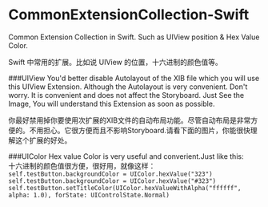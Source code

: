 CommonExtensionCollection-Swift
===============================


Common Extension Collection in Swift. Such as UIView position &amp; Hex Value Color.

Swift 中常用的扩展。比如说 UIView 的位置，十六进制的颜色值等。       



###UIView
You'd better disable Autolayout of the XIB file which you will use this UIView Extension. Although the Autolayout is very convenient. Don't worry. It is convenient and does not affect the Storyboard. Just See the Image, You will understand this Extension as soon as possible.          
   
你最好禁用掉你要使用次扩展的XIB文件的自动布局功能。尽管自动布局是非常方便的。不用担心。它很方便而且不影响Storyboard.请看下面的图片，你能很快理解这个扩展的好处。








###UIColor
Hex value Color is very useful and converient.Just like this:    
十六进制的颜色值很方便，很好用，就像这样：   
`self.testButton.backgroundColor = UIColor.hexValue("323")`       
`self.testButton.backgroundColor = UIColor.hexValue("#323")`      
`self.testButton.setTitleColor(UIColor.hexValueWithAlpha("ffffff", alpha: 1.0), forState: UIControlState.Normal)`    